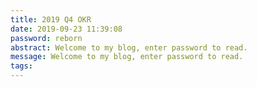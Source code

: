 ```yaml
---
title: 2019 Q4 OKR
date: 2019-09-23 11:39:08
password: reborn
abstract: Welcome to my blog, enter password to read.
message: Welcome to my blog, enter password to read.
tags:
---
```

